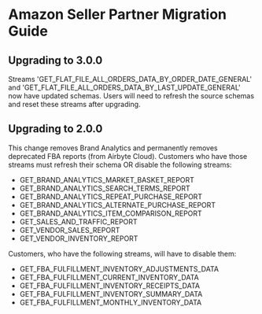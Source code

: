 # Amazon Seller Partner Migration Guide

## Upgrading to 3.0.0

Streams 'GET_FLAT_FILE_ALL_ORDERS_DATA_BY_ORDER_DATE_GENERAL' and 'GET_FLAT_FILE_ALL_ORDERS_DATA_BY_LAST_UPDATE_GENERAL' now have updated schemas.
Users will need to refresh the source schemas and reset these streams after upgrading.

## Upgrading to 2.0.0

This change removes Brand Analytics and permanently removes deprecated FBA reports (from Airbyte Cloud).
Customers who have those streams must refresh their schema OR disable the following streams:
* GET_BRAND_ANALYTICS_MARKET_BASKET_REPORT
* GET_BRAND_ANALYTICS_SEARCH_TERMS_REPORT
* GET_BRAND_ANALYTICS_REPEAT_PURCHASE_REPORT
* GET_BRAND_ANALYTICS_ALTERNATE_PURCHASE_REPORT
* GET_BRAND_ANALYTICS_ITEM_COMPARISON_REPORT
* GET_SALES_AND_TRAFFIC_REPORT
* GET_VENDOR_SALES_REPORT
* GET_VENDOR_INVENTORY_REPORT

Customers, who have the following streams, will have to disable them:
* GET_FBA_FULFILLMENT_INVENTORY_ADJUSTMENTS_DATA
* GET_FBA_FULFILLMENT_CURRENT_INVENTORY_DATA
* GET_FBA_FULFILLMENT_INVENTORY_RECEIPTS_DATA
* GET_FBA_FULFILLMENT_INVENTORY_SUMMARY_DATA
* GET_FBA_FULFILLMENT_MONTHLY_INVENTORY_DATA
